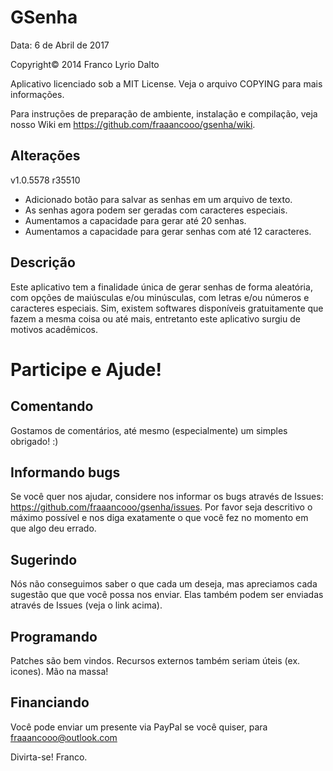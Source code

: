 # GSenha
Data: 6 de Abril de 2017

  Copyright© 2014 Franco Lyrio Dalto
  
  Aplicativo licenciado sob a MIT License. Veja o arquivo COPYING para mais informações.
  
  Para instruções de preparação de ambiente, instalação e compilação, veja nosso Wiki
  em https://github.com/fraaancooo/gsenha/wiki.


Alterações
----------
  
  v1.0.5578 r35510
  - Adicionado botão para salvar as senhas em um arquivo de texto.
  - As senhas agora podem ser geradas com caracteres especiais.
  - Aumentamos a capacidade para gerar até 20 senhas.
  - Aumentamos a capacidade para gerar senhas com até 12 caracteres.


Descrição
---------

  Este aplicativo tem a finalidade única de gerar senhas de forma aleatória, com
  opções de maiúsculas e/ou minúsculas, com letras e/ou números e caracteres
  especiais. Sim, existem softwares disponíveis gratuitamente que fazem a mesma
  coisa ou até mais, entretanto este aplicativo surgiu de motivos acadêmicos.


# Participe e Ajude!

  Comentando
  ----------
  
  Gostamos de comentários, até mesmo (especialmente) um simples obrigado! :)

  Informando bugs
  ---------------
  
  Se você quer nos ajudar, considere nos informar os bugs através de Issues:
  https://github.com/fraaancooo/gsenha/issues.
  Por favor seja descritivo o máximo possível e nos diga exatamente o que você fez
  no momento em que algo deu errado.
  
  Sugerindo
  ---------
  
  Nós não conseguimos saber o que cada um deseja, mas apreciamos cada sugestão que
  que você possa nos enviar. Elas também podem ser enviadas através de Issues
  (veja o link acima).

  Programando
  -----------
  
  Patches são bem vindos. Recursos externos também seriam úteis (ex. icones). Mão
  na massa!

  Financiando
  -----------
  
  Você pode enviar um presente via PayPal se você quiser, para
  fraaancooo@outlook.com

Divirta-se! Franco.
